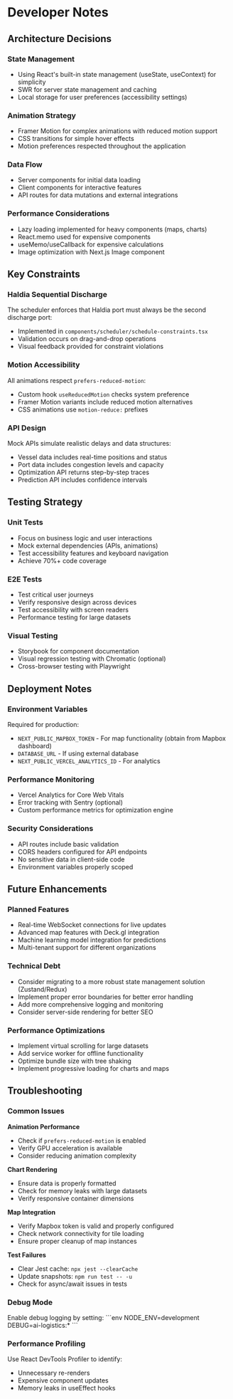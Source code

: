 # Developer Notes

## Architecture Decisions

### State Management
- Using React's built-in state management (useState, useContext) for simplicity
- SWR for server state management and caching
- Local storage for user preferences (accessibility settings)

### Animation Strategy
- Framer Motion for complex animations with reduced motion support
- CSS transitions for simple hover effects
- Motion preferences respected throughout the application

### Data Flow
- Server components for initial data loading
- Client components for interactive features
- API routes for data mutations and external integrations

### Performance Considerations
- Lazy loading implemented for heavy components (maps, charts)
- React.memo used for expensive components
- useMemo/useCallback for expensive calculations
- Image optimization with Next.js Image component

## Key Constraints

### Haldia Sequential Discharge
The scheduler enforces that Haldia port must always be the second discharge port:
- Implemented in `components/scheduler/schedule-constraints.tsx`
- Validation occurs on drag-and-drop operations
- Visual feedback provided for constraint violations

### Motion Accessibility
All animations respect `prefers-reduced-motion`:
- Custom hook `useReducedMotion` checks system preference
- Framer Motion variants include reduced motion alternatives
- CSS animations use `motion-reduce:` prefixes

### API Design
Mock APIs simulate realistic delays and data structures:
- Vessel data includes real-time positions and status
- Port data includes congestion levels and capacity
- Optimization API returns step-by-step traces
- Prediction API includes confidence intervals

## Testing Strategy

### Unit Tests
- Focus on business logic and user interactions
- Mock external dependencies (APIs, animations)
- Test accessibility features and keyboard navigation
- Achieve 70%+ code coverage

### E2E Tests
- Test critical user journeys
- Verify responsive design across devices
- Test accessibility with screen readers
- Performance testing for large datasets

### Visual Testing
- Storybook for component documentation
- Visual regression testing with Chromatic (optional)
- Cross-browser testing with Playwright

## Deployment Notes

### Environment Variables
Required for production:
- `NEXT_PUBLIC_MAPBOX_TOKEN` - For map functionality (obtain from Mapbox dashboard)
- `DATABASE_URL` - If using external database
- `NEXT_PUBLIC_VERCEL_ANALYTICS_ID` - For analytics

### Performance Monitoring
- Vercel Analytics for Core Web Vitals
- Error tracking with Sentry (optional)
- Custom performance metrics for optimization engine

### Security Considerations
- API routes include basic validation
- CORS headers configured for API endpoints
- No sensitive data in client-side code
- Environment variables properly scoped

## Future Enhancements

### Planned Features
- Real-time WebSocket connections for live updates
- Advanced map features with Deck.gl integration
- Machine learning model integration for predictions
- Multi-tenant support for different organizations

### Technical Debt
- Consider migrating to a more robust state management solution (Zustand/Redux)
- Implement proper error boundaries for better error handling
- Add more comprehensive logging and monitoring
- Consider server-side rendering for better SEO

### Performance Optimizations
- Implement virtual scrolling for large datasets
- Add service worker for offline functionality
- Optimize bundle size with tree shaking
- Implement progressive loading for charts and maps

## Troubleshooting

### Common Issues

**Animation Performance**
- Check if `prefers-reduced-motion` is enabled
- Verify GPU acceleration is available
- Consider reducing animation complexity

**Chart Rendering**
- Ensure data is properly formatted
- Check for memory leaks with large datasets
- Verify responsive container dimensions

**Map Integration**
- Verify Mapbox token is valid and properly configured
- Check network connectivity for tile loading
- Ensure proper cleanup of map instances

**Test Failures**
- Clear Jest cache: `npx jest --clearCache`
- Update snapshots: `npm run test -- -u`
- Check for async/await issues in tests

### Debug Mode
Enable debug logging by setting:
\`\`\`env
NODE_ENV=development
DEBUG=ai-logistics:*
\`\`\`

### Performance Profiling
Use React DevTools Profiler to identify:
- Unnecessary re-renders
- Expensive component updates
- Memory leaks in useEffect hooks
